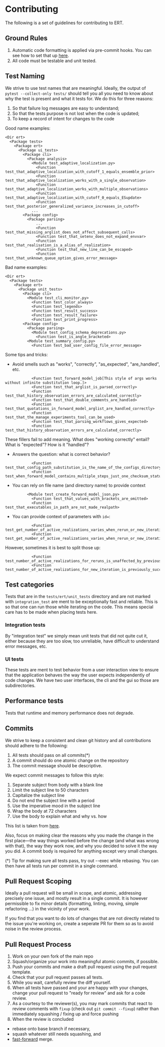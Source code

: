 # Contributing

The following is a set of guidelines for contributing to ERT.

## Ground Rules

1. Automatic code formatting is applied via pre-commit hooks. You
   can see how to set that up [here](https://pre-commit.com/).
2. All code must be testable and unit tested.


## Test Naming

We strive to use test names that are meaningful. Ideally,
the output of `pytest --collect-only tests/` should tell you all you need to know
about why the test is present and what it tests for. We do this for three reasons:


1. So that failure log messages are easy to understand;
2. So that the tests purpose is not lost when the code is updated;
3. To keep a record of intent for changes to the code

Good name examples:
```
<Dir ert>
  <Package tests>
    <Package ert>
      <Package ui_tests>
        <Package cli>
          <Package analysis>
            <Module test_adaptive_localization.py>
              <Function test_that_adaptive_localization_with_cutoff_1_equals_ensemble_prior>
              <Function test_that_adaptive_localization_works_with_a_single_observation>
              <Function test_that_adaptive_localization_works_with_multiple_observations>
              <Function test_that_adaptive_localization_with_cutoff_0_equals_ESupdate>
              <Function test_that_posterior_generalized_variance_increases_in_cutoff>
            ...
        <Package config>
          <Package parsing>
              ...
              <Function test_that_missing_arglist_does_not_affect_subsequent_calls>
              <Function test_that_setenv_does_not_expand_envvar>
              <Function test_that_realisation_is_a_alias_of_realization>
              <Function test_that_new_line_can_be_escaped>
              <Function test_that_unknown_queue_option_gives_error_message>
```

Bad name examples:

```
<Dir ert>
  <Package tests>
    <Package ert>
      <Package unit_tests>
        <Package cli>
          <Module test_cli_monitor.py>
            <Function test_color_always>
            <Function test_legends>
            <Function test_result_success>
            <Function test_result_failure>
            <Function test_print_progress>
        <Package config>
          <Package parsing>
            <Module test_config_schema_deprecations.py>
              <Function test_is_angle_bracketed>
          <Module test_summary_config.py>
            <Function test_bad_user_config_file_error_message>
```

Some tips and tricks:

* Avoid smells such as "works", "correctly", "as_expected", "are_handled", etc.

```
            <Function test_forward_model_job[This style of args works without infinite substitution loop.]>
            <Function test_that_arglist_is_parsed_correctly>
            <Function test_that_history_observation_errors_are_calculated_correctly>
            <Function test_that_double_comments_are_handled>
            <Function test_that_quotations_in_forward_model_arglist_are_handled_correctly>
            <Function test_that_the_manage_experiments_tool_can_be_used>
            <Function test_that_parsing_workflows_gives_expected>
            <Function test_that_history_observation_errors_are_calculated_correctly>
```

These fillers fail to add meaning. What does "working correctly" entail? What
is "expected"? How is it "handled"?

* Answers the question: what is correct behavior?

```
            <Function test_that_config_path_substitution_is_the_name_of_the_configs_directory>
            <Function test_when_forward_model_contains_multiple_steps_just_one_checksum_status_is_given>
```

* You can rely on file name (and directory name) to provide context

```
          <Module test_create_forward_model_json.py>
            <Function test_that_values_with_brackets_are_omitted>
            <Function test_that_executables_in_path_are_not_made_realpath>
```

* You can provide context of parameters with `id=`:

```
            <Function test_get_number_of_active_realizations_varies_when_rerun_or_new_iteration[rerun_so_total_realization_count_is_not_affected_by_previous_failed_realizations]>
            <Function test_get_number_of_active_realizations_varies_when_rerun_or_new_iteration[new_iteration_so_total_realization_count_is_only_previously_successful_realizations]>
```

However, sometimes it is best to split those up:

```
            <Function test_number_of_active_realizations_for_reruns_is_unaffected_by_previous_failed_realizations>
            <Function test_number_of_active_realizations_for_new_iteration_is_previously_successful_realizations>
```

## Test categories

Tests that are in the `tests/ert/unit_tests` directory and are
not marked with `integration_test` are ment to be exceptionally
fast and reliable. This is so that one can run those while
iterating on the code. This means special care has to
be made when placing tests here.

### Integration tests

By "integration test" we simply mean unit tests that did not quite
cut it, either because they are too slow, too unreliable, have difficult
to understand error messages, etc.

### UI tests

These tests are ment to test behavior from a user interaction view to
ensure that the application behaves the way the user expects independently
of code changes. We have two user interfaces, the cli and the gui so those
are subdirectories.

## Performance tests

Tests that runtime and memory performance does not degrade.

## Commits

We strive to keep a consistent and clean git history and all contributions should adhere to the following:

1. All tests should pass on all commits(*)
1. A commit should do one atomic change on the repository
1. The commit message should be descriptive.

We expect commit messages to follow this style:

1. Separate subject from body with a blank line
1. Limit the subject line to 50 characters
1. Capitalize the subject line
1. Do not end the subject line with a period
1. Use the imperative mood in the subject line
1. Wrap the body at 72 characters
1. Use the body to explain what and why vs. how

This list is taken from [here](https://chris.beams.io/posts/git-commit/).

Also, focus on making clear the reasons why you made the change in the first
place—the way things worked before the change (and what was wrong with that),
the way they work now, and why you decided to solve it the way you did. A
commit body is required for anything except very small changes.

(*) Tip for making sure all tests pass, try out --exec while rebasing. You
can then have all tests run per commit in a single command.

## Pull Request Scoping

Ideally a pull request will be small in scope, and atomic, addressing precisely
one issue, and mostly result in a single commit. It is however permissible to
fix minor details (formatting, linting, moving, simple refactoring ...) in the
vicinity of your work.

If you find that you want to do lots of changes that are not directly related
to the issue you're working on, create a seperate PR for them so as to avoid
noise in the review process.

## Pull Request Process

1. Work on your own fork of the main repo
1. Squash/organize your work into meaningful atomic commits, if possible.
1. Push your commits and make a draft pull request using the pull request template.
1. Check that your pull request passes all tests.
1. While you wait, carefully review the diff yourself.
1. When all tests have passed and your are happy with your changes, change your
   pull request to "ready for review" and ask for a code review.
1. As a courtesy to the reviewer(s), you may mark commits that react to review
   comments with `fixup` (check out `git commit --fixup`) rather than
   immediately squashing / fixing up and force pushing
1. When the review is concluded
  * rebase onto base branch if necessary,
  * squash whatever still needs squashing, and
  * [fast-forward](https://docs.github.com/en/repositories/configuring-branches-and-merges-in-your-repository/defining-the-mergeability-of-pull-requests/about-protected-branches#require-linear-history) merge.
